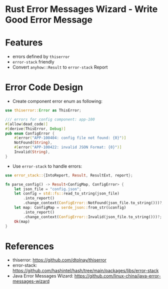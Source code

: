 Rust Error Messages Wizard - Write Good Error Message
==============

# Features

* errors defined by `thiserror`
* `error-stack` friendly
* Convert `anyhow::Result` to `error-stack` Report

# Error Code Design

* Create component error enum as following:

```rust
use thiserror::Error as ThisError;

/// errors for config component: app-100
#[allow(dead_code)]
#[derive(ThisError, Debug)]
pub enum ConfigError {
    #[error("APP-100404: config file not found: {0}")]
    NotFound(String),
    #[error("APP-100422: invalid JSON Format: {0}")]
    Invalid(String),
}
```

* Use `error-stack` to handle errors:

```rust
use error_stack::{IntoReport, Result, ResultExt, report};

fn parse_config() -> Result<ConfigMap, ConfigError> {
    let json_file = "config.json";
    let config = std::fs::read_to_string(json_file)
        .into_report()
        .change_context(ConfigError::NotFound(json_file.to_string()))?;
    let map: ConfigMap = serde_json::from_str(&config)
        .into_report()
        .change_context(ConfigError::Invalid(json_file.to_string()))?;
    Ok(map)
}
```

# References

* thiserror: https://github.com/dtolnay/thiserror
* error-stack: https://github.com/hashintel/hash/tree/main/packages/libs/error-stack
* Java Error Messages Wizard: https://github.com/linux-china/java-error-messages-wizard
